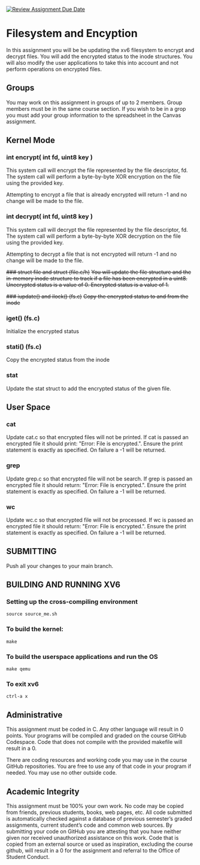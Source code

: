 [![Review Assignment Due Date](https://classroom.github.com/assets/deadline-readme-button-24ddc0f5d75046c5622901739e7c5dd533143b0c8e959d652212380cedb1ea36.svg)](https://classroom.github.com/a/a4wO9xjG)
# Filesystem and Encyption
In this assignment you will be be updating the xv6 filesystem to encrypt and decrypt files.  You will add the encrypted status to the inode structures.  You will also modify the user applications to take this into account and not perform operations on encrypted files.

## Groups
You may work on this assignment in groups of up to 2 members. Group members must be in the same course section.  If you wish to be in a grop you must add your group information to the spreadsheet in the Canvas assignment.

## Kernel Mode

### int encrypt(  int fd, uint8 key )
This system call will encrypt the file represented by the file descriptor, fd.  The system call will perform a byte-by-byte XOR encryption on the file using the provided key. 

Attempting to encrypt a file that is already encrypted will return -1 and no change will be made to the file.

### int decrypt(  int fd, uint8 key )
This system call will decrypt the file represented by the file descriptor, fd.  The system call will perform a byte-by-byte XOR decryption on the file using the provided key.  

Attempting to decrypt a file that is not encrypted will return -1 and no change will be made to the file.

~~### struct file and struct (file.c/h)~~
~~You will update the file structure and the in-memory inode structure to track if a file has been encrypted in a uint8.  Unecrypted status is a value of 0.  Encrypted status is a value of 1.~~  

~~### iupdate() and ilock() (fs.c)~~
~~Copy the encrypted status to and from the inode~~

### iget() (fs.c)
Initialize the encrypted status 

### stati() (fs.c)
Copy the encrypted status from the inode

### stat
Update the stat struct to add the encrypted status of the given file.

## User Space

### cat
Update cat.c so that encrypted files will not be printed. If cat is passed an encrypted file it should print: "Error: File is encrypted.". Ensure the print statement is exactly as specified. On failure a -1 will be returned.

### grep
Update grep.c so that encrypted file will not be search. If grep is passed an encrypted file it should return: "Error: File is encrypted.". Ensure the print statement is exactly as specified.  On failure a -1 will be returned.

### wc
Update wc.c so that encrypted file will not be processed. If wc is passed an encrypted file it should return: "Error: File is encrypted.". Ensure the print statement is exactly as specified. On failure a -1 will be returned.


## SUBMITTING

Push all your changes to your main branch.  

## BUILDING AND RUNNING XV6

### Setting up the cross-compiling environment
```
source source_me.sh
```

### To build the kernel:
```
make
```

### To build the userspace applications and run the OS
```
make qemu
```

### To exit xv6
```
ctrl-a x
```

## Administrative

This assignment must be coded in C. Any other language will result in 0 points. Your programs will be compiled and graded on the course GitHub Codespace. Code that does not compile with the provided makefile will result in a 0.

There are coding resources and working code you may use in the course GitHub repositories.  You are free to use any of that code in your program if needed. You may use no other outside code.

## Academic Integrity
This assignment must be 100% your own work. No code may be copied from friends,  previous students, books, web pages, etc. All code submitted is automatically checked 
against a database of previous semester’s graded assignments, current student’s code and common web sources. By submitting your code on GitHub you are attesting that 
you have neither given nor received unauthorized assistance on this work. Code that is copied from an external source or used as inspiration, excluding the 
course github, will result in a 0 for the assignment and referral to the Office of Student Conduct.

